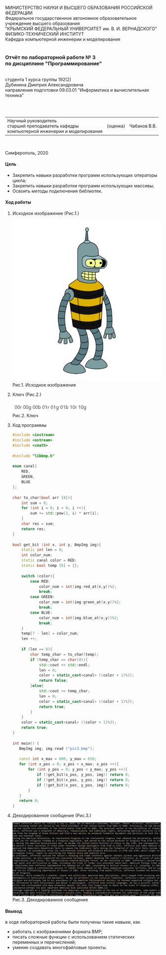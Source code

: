 МИНИСТЕРСТВО НАУКИ  И ВЫСШЕГО ОБРАЗОВАНИЯ РОССИЙСКОЙ ФЕДЕРАЦИИ  
Федеральное государственное автономное образовательное учреждение высшего образования  
"КРЫМСКИЙ ФЕДЕРАЛЬНЫЙ УНИВЕРСИТЕТ им. В. И. ВЕРНАДСКОГО"  
ФИЗИКО-ТЕХНИЧЕСКИЙ ИНСТИТУТ  
Кафедра компьютерной инженерии и моделирования
<br/><br/>
### Отчёт по лабораторной работе № 3<br/> по дисциплине "Программирование"
<br/>
​
студента 1 курса группы 192(2)  
<br/>Дубинина Дмитрия Александровича
<br/>направления подготовки 09.03.01 "Информатика и вычислительная техника" 

<br/><br/>
<table>
<tr><td>Научный руководитель<br/> старший преподаватель кафедры<br/> компьютерной инженерии и моделирования</td>
<td>(оценка)</td>
<td>Чабанов В.В.</td>
</tr>
</table>
<br/><br/>
​
Симферополь, 2020

#### Цель

* Закрепить навыки разработки программ использующих операторы цикла;
* Закрепить навыки разработки программ использующих массивы;
* Освоить методы подключения библиотек.

#### Ход работы

1. Исходное изображение (Рис.1.)

    ![](Рис/pic3.bmp)<br/>
    Рис.1. Исходное изображение

2. Ключ (Рис.2.)

    ![](Рис/1.PNG)<br/>
    Рис.2. Ключ
   
3. Код программы

    ```cpp
    #include <iostream>
    #include <ostream>
    #include <cmath>
    
    #include "libbmp.h"
    
    enum canal{
        RED,
        GREEN,
        BLUE
    };
    
    char to_char(bool arr [8]){
        int sum = 0;
        for (int i = 0; i < 8; i ++){
            sum += std::pow(2, i) * arr[i];
        }
        char res = sum;
        return res;
    }
    
    bool get_bit (int x, int y, BmpImg img){
        static int len = 0;
        int color_num;
        static canal color = RED;
        static bool temp [8] = {};
    
        switch (color){
            case RED:
                color_num = int(img.red_at(x,y))%2;
                break;
            case GREEN:
                color_num = int(img.green_at(x,y))%2;
                break;
            case BLUE:
                color_num = int(img.blue_at(x,y))%2;
                break;
        }
        temp[7 - len] = color_num;
        len ++;
    
        if (len == 8){
            char temp_char = to_char(temp);
            if (temp_char == char(0)){
                std::cout << std::endl;
                len = 0;
                color = static_cast<canal> ((color + 1)%3);
                return false;
            }else{
                std::cout << temp_char;
                len = 0;
                color = static_cast<canal> ((color + 1)%3);
                return true;
            }
        }
        color = static_cast<canal> ((color + 1)%3);
        return true;
    }
    
   int main() {
       BmpImg img; img.read ("pic3.bmp");
   
       const int x_max = 600, y_max = 650;
       for (int x_pos = 0; x_pos < x_max; x_pos ++){
           for (int y_pos = 0; y_pos < y_max; y_pos ++){
               if (!get_bit(x_pos, y_pos, img)) return 0;
               if (!get_bit(x_pos, y_pos, img)) return 0;
               if (!get_bit(x_pos, y_pos, img)) return 0;
           }
       }
       return 0;
   }
    ```
4. Декодированное сообщение (Рис.3.)

    ![](Рис/2.PNG)<br/>
    Рис.3. Декодированное сообщение
   
#### Ввывод

в ходе лабораторной работы были получены такие навыки, как
* работать с изображениями формата BMP;
* писать сложные функции с использованием статических переменных и перечислений;
* умение создавать многофайловые проекты.


